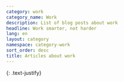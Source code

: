 ```yaml
---
category: work
category_name: Work
description: List of blog posts about work
headline: Work smarter, not harder
lang: en
layout: category
namespace: category-work
sort_order: desc
title: Articles about work
---
```


{: .text-justify}
